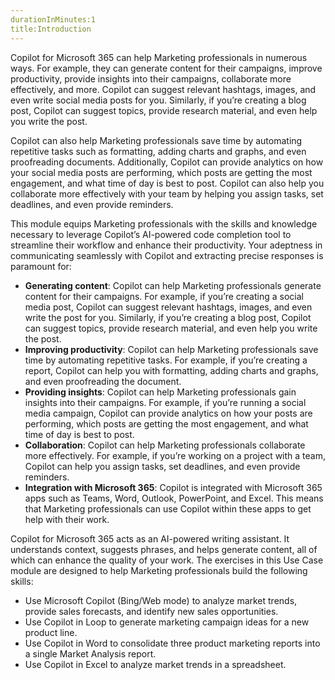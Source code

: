 ```yaml
---
durationInMinutes:1
title:Introduction
---
```

Copilot for Microsoft 365 can help Marketing professionals in numerous ways. For example, they can generate content for their campaigns, improve productivity, provide insights into their campaigns, collaborate more effectively, and more. Copilot can suggest relevant hashtags, images, and even write social media posts for you. Similarly, if you’re creating a blog post, Copilot can suggest topics, provide research material, and even help you write the post.

Copilot can also help Marketing professionals save time by automating repetitive tasks such as formatting, adding charts and graphs, and even proofreading documents. Additionally, Copilot can provide analytics on how your social media posts are performing, which posts are getting the most engagement, and what time of day is best to post. Copilot can also help you collaborate more effectively with your team by helping you assign tasks, set deadlines, and even provide reminders.

This module equips Marketing professionals with the skills and knowledge necessary to leverage Copilot’s AI-powered code completion tool to streamline their workflow and enhance their productivity. Your adeptness in communicating seamlessly with Copilot and extracting precise responses is paramount for:

 -  **Generating content**: Copilot can help Marketing professionals generate content for their campaigns. For example, if you’re creating a social media post, Copilot can suggest relevant hashtags, images, and even write the post for you. Similarly, if you’re creating a blog post, Copilot can suggest topics, provide research material, and even help you write the post.
 -  **Improving productivity**: Copilot can help Marketing professionals save time by automating repetitive tasks. For example, if you’re creating a report, Copilot can help you with formatting, adding charts and graphs, and even proofreading the document.
 -  **Providing insights**: Copilot can help Marketing professionals gain insights into their campaigns. For example, if you’re running a social media campaign, Copilot can provide analytics on how your posts are performing, which posts are getting the most engagement, and what time of day is best to post.
 -  **Collaboration**: Copilot can help Marketing professionals collaborate more effectively. For example, if you’re working on a project with a team, Copilot can help you assign tasks, set deadlines, and even provide reminders.
 -  **Integration with Microsoft 365**: Copilot is integrated with Microsoft 365 apps such as Teams, Word, Outlook, PowerPoint, and Excel. This means that Marketing professionals can use Copilot within these apps to get help with their work.

Copilot for Microsoft 365 acts as an AI-powered writing assistant. It understands context, suggests phrases, and helps generate content, all of which can enhance the quality of your work. The exercises in this Use Case module are designed to help Marketing professionals build the following skills:

 -  Use Microsoft Copilot (Bing/Web mode) to analyze market trends, provide sales forecasts, and identify new sales opportunities.
 -  Use Copilot in Loop to generate marketing campaign ideas for a new product line.
 -  Use Copilot in Word to consolidate three product marketing reports into a single Market Analysis report.
 -  Use Copilot in Excel to analyze market trends in a spreadsheet.
